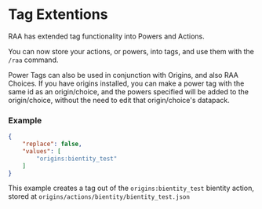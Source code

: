 # Tag Extentions

RAA has extended tag functionality into Powers and Actions.

You can now store your actions, or powers, into tags, and use them with the `/raa` command.

Power Tags can also be used in conjunction with Origins, and also RAA Choices. If you have origins installed, you can make a power tag with the same id as an origin/choice, and the powers specified will be added to the origin/choice, without the need to edit that origin/choice's datapack.

### Example

```json
{
    "replace": false,
    "values": [
        "origins:bientity_test"
    ]
}
```
This example creates a tag out of the `origins:bientity_test` bientity action, stored at `origins/actions/bientity/bientity_test.json`